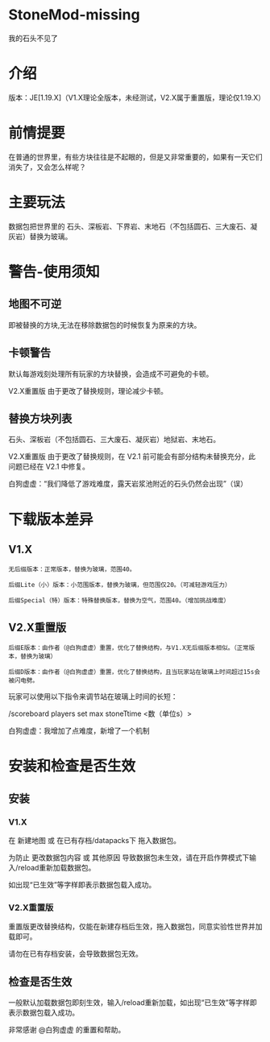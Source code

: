# StoneMod-missing
 我的石头不见了
# 介绍

版本：JE[1.19.X]（V1.X理论全版本，未经测试，V2.X属于重置版，理论仅1.19.X）

# 前情提要

在普通的世界里，有些方块往往是不起眼的，但是又非常重要的，如果有一天它们消失了，又会怎么样呢？

# 主要玩法

数据包把世界里的 石头、深板岩、下界岩、末地石（不包括圆石、三大废石、凝灰岩）替换为玻璃。



# 警告-使用须知

## 地图不可逆

即被替换的方块,无法在移除数据包的时候恢复为原来的方块。

## 卡顿警告

默认每游戏刻处理所有玩家的方块替换，会造成不可避免的卡顿。

V2.X重置版 由于更改了替换规则，理论减少卡顿。

## 替换方块列表

石头、深板岩（不包括圆石、三大废石、凝灰岩）地狱岩、末地石。

V2.X重置版 由于更改了替换规则，在 V2.1 前可能会有部分结构未替换充分，此问题已经在 V2.1 中修复。

白狗虚虚：“我们降低了游戏难度，露天岩浆池附近的石头仍然会出现”（误）

# 下载版本差异

## V1.X

    无后缀版本：正常版本，替换为玻璃，范围40。

    后缀Lite（小）版本：小范围版本，替换为玻璃，但范围仅20。（可减轻游戏压力）

    后缀Special（特）版本：特殊替换版本，替换为空气，范围40。（增加挑战难度）

## V2.X重置版

    后缀E版本：由作者（@白狗虚虚）重置，优化了替换结构，与V1.X无后缀版本相似。（正常版本，替换为玻璃）

    后缀D版本：由作者（@白狗虚虚）重置，优化了替换结构，且当玩家站在玻璃上时间超过15s会被闪电劈。

玩家可以使用以下指令来调节站在玻璃上时间的长短：
	
/scoreboard players set max stoneTtime <数（单位s）>

白狗虚虚：我增加了点难度，新增了一个机制

# 安装和检查是否生效

## 安装

### V1.X

在 新建地图 或 在已有存档/datapacks下 拖入数据包。

为防止 更改数据包内容 或 其他原因 导致数据包未生效，请在开启作弊模式下输入/reload重新加载数据包。

如出现“已生效”等字样即表示数据包载入成功。

### V2.X重置版

重置版更改替换结构，仅能在新建存档后生效，拖入数据包，同意实验性世界并加载即可。

请勿在已有存档安装，会导致数据包无效。

## 检查是否生效

一般默认加载数据包即刻生效，输入/reload重新加载，如出现“已生效”等字样即表示数据包载入成功。


非常感谢 @白狗虚虚 的重置和帮助。